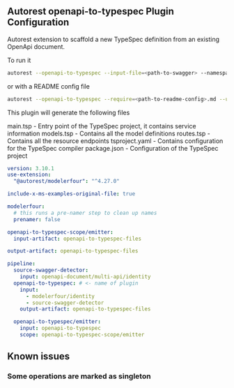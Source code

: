 ## Autorest openapi-to-typespec Plugin Configuration

Autorest extension to scaffold a new TypeSpec definition from an existing OpenApi document.

To run it

```bash
autorest --openapi-to-typespec --input-file=<path-to-swagger> --namespace=<namespace> --title="<ProjectName>" --use=@autorest/openapi-to-typespec@next --output-folder=.
```

or with a README config file

```bash
autorest --openapi-to-typespec --require=<path-to-readme-config>.md --use=@autorest/openapi-to-typespec@next --output-folder=.
```

This plugin will generate the following files

main.tsp - Entry point of the TypeSpec project, it contains service information
models.tsp - Contains all the model definitions
routes.tsp - Contains all the resource endpoints
tsproject.yaml - Contains configuration for the TypeSpec compiler
package.json - Configuration of the TypeSpec project

```yaml
version: 3.10.1
use-extension:
  "@autorest/modelerfour": "^4.27.0"

include-x-ms-examples-original-file: true

modelerfour:
  # this runs a pre-namer step to clean up names
  prenamer: false

openapi-to-typespec-scope/emitter:
  input-artifact: openapi-to-typespec-files

output-artifact: openapi-to-typespec-files

pipeline:
  source-swagger-detector:
    input: openapi-document/multi-api/identity
  openapi-to-typespec: # <- name of plugin
    input:
      - modelerfour/identity
      - source-swagger-detector
    output-artifact: openapi-to-typespec-files

  openapi-to-typespec/emitter:
    input: openapi-to-typespec
    scope: openapi-to-typespec-scope/emitter
```

## Known issues

### Some operations are marked as singleton
